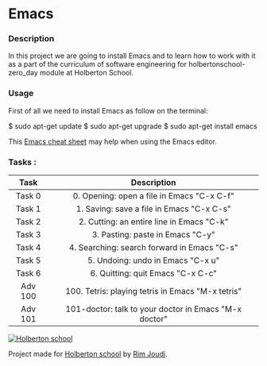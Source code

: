 # Emacs


###  Description
In this project we are going to install Emacs and to learn how to work with it as a part of the curriculum of software engineering for holbertonschool-zero_day module at Holberton School.


### Usage
 First of all we need to install Emacs as follow on the terminal:

$ sudo apt-get update
$ sudo apt-get upgrade
$ sudo apt-get install emacs

This  [Emacs cheat sheet](https://gist.github.com/RimJoudi/49c1597764fffec759a5be84b9545d18 "Emacs cheat sheet") may help when using the Emacs editor.





### Tasks :
|  Task | Description  |
| :------------: | :------------: |
| Task 0  | 0. Opening: open a file in Emacs "C-x C-f" |
| Task 1  | 1. Saving: save a file in Emacs "C-x C-s" |
| Task 2  | 2. Cutting: an entire line in Emacs "C-k" |
| Task 3  | 3. Pasting: paste in Emacs "C-y"|
| Task 4  | 4. Searching: search forward in Emacs "C-s"|
| Task 5  | 5. Undoing: undo in Emacs "C-x u" |
| Task 6  | 6. Quitting: quit Emacs "C-x C-c" |
| Adv 100  | 100. Tetris: playing tetris in Emacs "M-x tetris" |
| Adv 101  | 101-doctor: talk to your doctor in Emacs "M-x doctor" |








[![Holberton school](https://encrypted-tbn0.gstatic.com/images?q=tbn:ANd9GcT8g8Cvqw9Z7Rx9IHGq9gKYneeM1U4_KvUNTeaCBkX2L5pFE3Ihw-5uNGs9xPSmUb5kXA&usqp=CAU)](https://www.holbertonschool.com/tn/en/ "Holberton school")



Project made for [Holberton school](https://www.holbertonschool.com/tn/en/ "Holberton school") by  [Rim Joudi](https://github.com/RimJoudi "Rim Joudi").